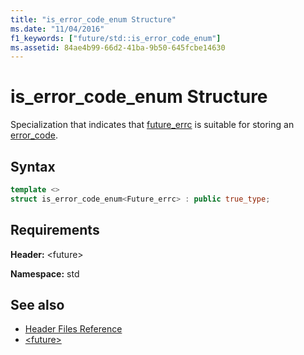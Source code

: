 ```yaml
---
title: "is_error_code_enum Structure"
ms.date: "11/04/2016"
f1_keywords: ["future/std::is_error_code_enum"]
ms.assetid: 84ae4b99-66d2-41ba-9b50-645fcbe14630
---
```

# is_error_code_enum Structure

Specialization that indicates that [future_errc](../standard-library/future-enums.md#future_errc) is suitable for storing an [error_code](../standard-library/error-code-class.md).

## Syntax

```cpp
template <>
struct is_error_code_enum<Future_errc> : public true_type;
```

## Requirements

**Header:** \<future>

**Namespace:** std

## See also

- [Header Files Reference](../standard-library/cpp-standard-library-header-files.md)
- [\<future>](../standard-library/future.md)
